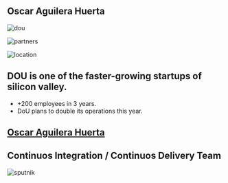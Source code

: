 ## Oscar Aguilera Huerta 

![dou](https://www.cloudbees.com/sites/default/files/20170704001638_logo_dou_1.png)


![partners](../../../img/partners.png)


![location](../../../img/locations_dou.png)


## DOU is one of the faster-growing startups of silicon valley.

* +200 employees in 3 years.
* DoU plans to double its operations this year.


<!-- .slide: data-background="../../../img/LinkedIn-Groups.jpg" data-background-size="contain" -->

## [Oscar Aguilera Huerta](https://www.linkedin.com/in/oscar-aguilera-huerta-6bb23761/)


## Continuos Integration / Continuos Delivery Team

![sputnik](img/sputnik.png)